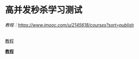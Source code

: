 # 高并发秒杀学习测试

###### 教程：https://www.imooc.com/u/2145618/courses?sort=publish

[教程](https://www.imooc.com/u/2145618/courses?sort=publish)

**<a href="https://www.imooc.com/u/2145618/courses?sort=publish" target="_blank">教程</a>**